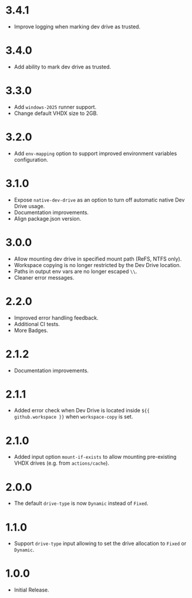 # 3.4.1

* Improve logging when marking dev drive as trusted.

# 3.4.0

* Add ability to mark dev drive as trusted.

# 3.3.0

* Add `windows-2025` runner support.
* Change default VHDX size to 2GB.

# 3.2.0

* Add `env-mapping` option to support improved environment variables configuration.

# 3.1.0

* Expose `native-dev-drive` as an option to turn off automatic native Dev Drive usage.
* Documentation improvements.
* Align package.json version.

# 3.0.0

* Allow mounting dev drive in specified mount path (ReFS, NTFS only).
* Workspace copying is no longer restricted by the Dev Drive location.
* Paths in output env vars are no longer escaped `\\`.
* Cleaner error messages.

# 2.2.0

* Improved error handling feedback.
* Additional CI tests.
* More Badges.

# 2.1.2

* Documentation improvements.

# 2.1.1

* Added error check when Dev Drive is located inside `${{ github.workspace }}` when `workspace-copy` is set.

# 2.1.0

* Added input option `mount-if-exists` to allow mounting pre-existing VHDX drives (e.g. from `actions/cache`).

# 2.0.0

* The default `drive-type` is now `Dynamic` instead of `Fixed`.

# 1.1.0

* Support `drive-type` input allowing to set the drive allocation to `Fixed` or `Dynamic`.

# 1.0.0

* Initial Release.
